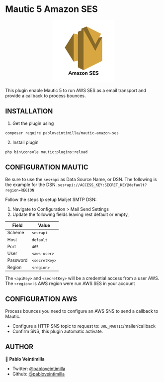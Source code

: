 # Mautic 5 Amazon SES

<p style="text-align: center;">
<img src="Assets/img/icon.png" alt="Amazon SES" width="200"/>
</p>

This plugin enable Mautic 5 to run AWS SES as a email transport and provide a callback to process bounces.

## INSTALLATION

1. Get the plugin using

```
composer require pabloveintimilla/mautic-amazon-ses
```

2. Install plugin

```
php bin\console mautic:plugins:reload
```

## CONFIGURATION MAUTIC

Be sure to use the `ses+api` as Data Source Name, or DSN.
The following is the example for the DSN.
`ses+api://ACCESS_KEY:SECRET_KEY@default?region=REGION`

Follow the steps tp setup Mailjet SMTP DSN:

1. Navigate to Configuration > Mail Send Settings
2. Update the following fields leaving rest default or empty,

| Field    | Value         |
| -------- | ------------- |
| Scheme   | `ses+api`     |
| Host     | `default`     |
| Port     | `465`         |
| User     | `<aws-user>`  |
| Password | `<secretKey>` |
| Region   | `<region>`    |

The `<apiKey>` and `<secretKey>` will be a credential access from a user AWS.
The `<region>` is AWS region were run AWS SES in your account

## CONFIGURATION AWS

Process bounces you need to configure an AWS SNS to send a callback to Mautic.

- Configure a HTTP SNS topic to request to: `URL_MAUTIC`/mailer/callback
- Confirm SNS, this plugin automatic activate.

## AUTHOR

👤 **Pablo Veintimilla**

- Twitter: [@pabloveintimilla](https://twitter.com/pabloveintimilla)
- Github: [@pabloveintimilla](https://github.com/pabloveintimilla)

[MailjetGuidePage]: https://dev.mailjet.com/email/guides/getting-started/
